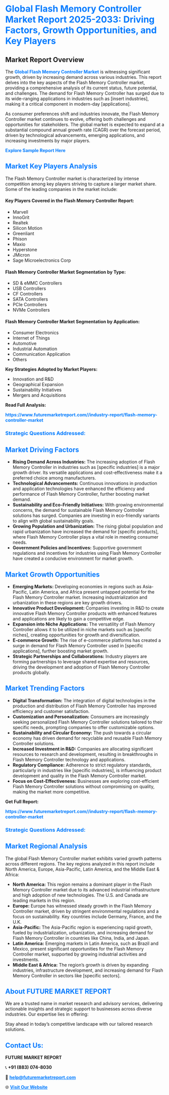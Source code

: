 <h1 style="color: #007BFF;">Global Flash Memory Controller Market Report 2025-2033: Driving Factors, Growth Opportunities, and Key Players</h1>

<section id="overview">
<h2>Market Report Overview</h2>
<p>The <a href="https://www.futuremarketreport.com//industry-report/flash-memory-controller-market" style="color: #007BFF; text-decoration: none;"><strong>Global Flash Memory Controller Market</strong></a> is witnessing significant growth, driven by increasing demand across various industries. This report delves into the key aspects of the Flash Memory Controller market, providing a comprehensive analysis of its current status, future potential, and challenges. The demand for Flash Memory Controller has surged due to its wide-ranging applications in industries such as [insert industries], making it a critical component in modern-day [applications].</p>
<p>As consumer preferences shift and industries innovate, the Flash Memory Controller market continues to evolve, offering both challenges and opportunities for stakeholders. The global market is expected to expand at a substantial compound annual growth rate (CAGR) over the forecast period, driven by technological advancements, emerging applications, and increasing investments by major players.</p>
</section>

<section id="overview">
<p><a href="https://www.futuremarketreport.com//request-sample/reportId=75953" style="color: #007BFF; text-decoration: none;"><strong>Explore Sample Report Here</strong></a></p>
</section>

<section id="key-players">
<h2 style="color: #007BFF;">Market Key Players Analysis</h2>
<p>The Flash Memory Controller market is characterized by intense competition among key players striving to capture a larger market share. Some of the leading companies in the market include:</p>
<h4>Key Players Covered in the Flash Memory Controller Report:</h4>
<ul><li>Marvell</li><li>InnoGrit</li><li>Realtek</li><li>Silicon Motion</li><li>Greenliant</li><li>Phison</li><li>Maxio</li><li>Hyperstone</li><li>JMicron</li><li>Sage Microelectronics Corp</li></ul>
<h4>Flash Memory Controller Market Segmentation by Type:</h4>
<ul><li>SD &amp; eMMC Controllers</li><li>USB Controllers</li><li>CF Controllers</li><li>SATA Controllers</li><li>PCIe Controllers</li><li>NVMe Controllers</li></ul>

<h4>Flash Memory Controller Market Segmentation by Application:</h4>
<ul><li>Consumer Electronics</li><li>Internet of Things</li><li>Automotive</li><li>Industrial Automation</li><li>Communication Application</li><li>Others</li></ul>
<p><strong>Key Strategies Adopted by Market Players:</strong></p>
<ul>
<li>Innovation and R&D</li>
<li>Geographical Expansion</li>
<li>Sustainability Initiatives</li>
<li>Mergers and Acquisitions</li>
</ul>
</section>

<section>
<p><strong>Read Full Analysis: </strong></p><a href="https://www.futuremarketreport.com//industry-report/flash-memory-controller-market" style="color: #007BFF; text-decoration: none;"><strong>https://www.futuremarketreport.com//industry-report/flash-memory-controller-market</strong></a>
<h3 style="color: #007BFF;">Strategic Questions Addressed:</h3>
</section>

<section id="driving-factors">
<h2 style="color: #007BFF;">Market Driving Factors</h2>
<ul>
<li><strong>Rising Demand Across Industries:</strong> The increasing adoption of Flash Memory Controller in industries such as [specific industries] is a major growth driver. Its versatile applications and cost-effectiveness make it a preferred choice among manufacturers.</li>
<li><strong>Technological Advancements:</strong> Continuous innovations in production and application technologies have enhanced the efficiency and performance of Flash Memory Controller, further boosting market demand.</li>
<li><strong>Sustainability and Eco-Friendly Initiatives:</strong> With growing environmental concerns, the demand for sustainable Flash Memory Controller solutions has surged. Companies are investing in eco-friendly variants to align with global sustainability goals.</li>
<li><strong>Growing Population and Urbanization:</strong> The rising global population and rapid urbanization have increased the demand for [specific products], where Flash Memory Controller plays a vital role in meeting consumer needs.</li>
<li><strong>Government Policies and Incentives:</strong> Supportive government regulations and incentives for industries using Flash Memory Controller have created a conducive environment for market growth.</li>
</ul>
</section>

<section id="growth-opportunities">
<h2 style="color: #007BFF;">Market Growth Opportunities</h2>
<ul>
<li><strong>Emerging Markets:</strong> Developing economies in regions such as Asia-Pacific, Latin America, and Africa present untapped potential for the Flash Memory Controller market. Increasing industrialization and urbanization in these regions are key growth drivers.</li>
<li><strong>Innovative Product Development:</strong> Companies investing in R&D to create innovative Flash Memory Controller products with enhanced features and applications are likely to gain a competitive edge.</li>
<li><strong>Expansion into Niche Applications:</strong> The versatility of Flash Memory Controller allows it to be utilized in niche markets such as [specific niches], creating opportunities for growth and diversification.</li>
<li><strong>E-commerce Growth:</strong> The rise of e-commerce platforms has created a surge in demand for Flash Memory Controller used in [specific applications], further boosting market growth.</li>
<li><strong>Strategic Partnerships and Collaborations:</strong> Industry players are forming partnerships to leverage shared expertise and resources, driving the development and adoption of Flash Memory Controller products globally.</li>
</ul>
</section>

<section id="trending-factors">
<h2 style="color: #007BFF;">Market Trending Factors</h2>
<ul>
<li><strong>Digital Transformation:</strong> The integration of digital technologies in the production and distribution of Flash Memory Controller has improved efficiency and customer satisfaction.</li>
<li><strong>Customization and Personalization:</strong> Consumers are increasingly seeking personalized Flash Memory Controller solutions tailored to their specific needs, prompting companies to offer customizable options.</li>
<li><strong>Sustainability and Circular Economy:</strong> The push towards a circular economy has driven demand for recyclable and reusable Flash Memory Controller solutions.</li>
<li><strong>Increased Investment in R&D:</strong> Companies are allocating significant resources to research and development, resulting in breakthroughs in Flash Memory Controller technology and applications.</li>
<li><strong>Regulatory Compliance:</strong> Adherence to strict regulatory standards, particularly in industries like [specific industries], is influencing product development and quality in the Flash Memory Controller market.</li>
<li><strong>Focus on Cost-Effectiveness:</strong> Businesses are exploring cost-efficient Flash Memory Controller solutions without compromising on quality, making the market more competitive.</li>
</ul>
</section>

<section>
<p><strong>Get Full Report: </strong></p><a href="https://www.futuremarketreport.com//industry-report/flash-memory-controller-market" style="color: #007BFF; text-decoration: none;"><strong>https://www.futuremarketreport.com//industry-report/flash-memory-controller-market</strong></a>
<h3 style="color: #007BFF;">Strategic Questions Addressed:</h3>
</section>


<section id="regional-analysis">
<h2 style="color: #007BFF;">Market Regional Analysis</h2>
<p>The global Flash Memory Controller market exhibits varied growth patterns across different regions. The key regions analyzed in this report include North America, Europe, Asia-Pacific, Latin America, and the Middle East & Africa:</p>
<ul>
<li><strong>North America:</strong> This region remains a dominant player in the Flash Memory Controller market due to its advanced industrial infrastructure and high adoption of new technologies. The U.S. and Canada are leading markets in this region.</li>
<li><strong>Europe:</strong> Europe has witnessed steady growth in the Flash Memory Controller market, driven by stringent environmental regulations and a focus on sustainability. Key countries include Germany, France, and the U.K.</li>
<li><strong>Asia-Pacific:</strong> The Asia-Pacific region is experiencing rapid growth, fueled by industrialization, urbanization, and increasing demand for Flash Memory Controller in countries like China, India, and Japan.</li>
<li><strong>Latin America:</strong> Emerging markets in Latin America, such as Brazil and Mexico, present significant opportunities for the Flash Memory Controller market, supported by growing industrial activities and investments.</li>
<li><strong>Middle East & Africa:</strong> The region’s growth is driven by expanding industries, infrastructure development, and increasing demand for Flash Memory Controller in sectors like [specific sectors].</li>
</ul>
</section>

<footer>
<h2 style="color: #007BFF;">About FUTURE MARKET REPORT</h2>
<p>We are a trusted name in market research and advisory services, delivering actionable insights and strategic support to businesses across diverse industries. Our expertise lies in offering:</p>

<p>Stay ahead in today’s competitive landscape with our tailored research solutions.</p>

<h2 style="color: #007BFF;">Contact Us:</h2>
<p><strong>FUTURE MARKET REPORT</strong></p>
<p>📞 <strong>+91 (883) 074-8030</strong></p>
<p>📧 <strong><a href="mailto:help@futuremarketreport.com" style="color: #007BFF;">help@futuremarketreport.com</a></strong></p>
<p>🌐 <strong><a href="https://www.futuremarketreport.com/" style="color: #007BFF;">Visit Our Website</a></strong></p>
</footer>